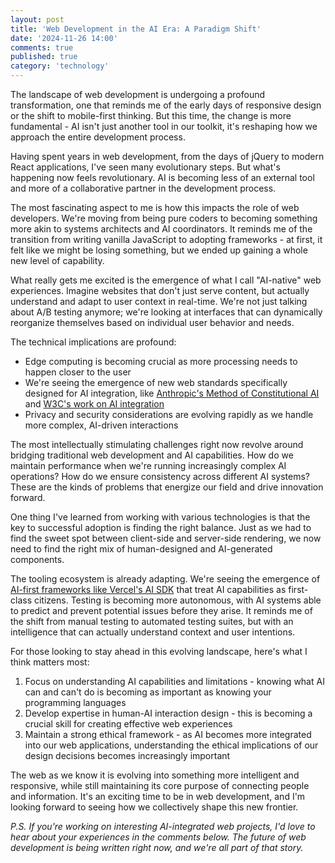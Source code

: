 ```yaml
---
layout: post
title: 'Web Development in the AI Era: A Paradigm Shift'
date: '2024-11-26 14:00'
comments: true
published: true
category: 'technology'
---
```


The landscape of web development is undergoing a profound transformation, one that reminds me of the early days of responsive design or the shift to mobile-first thinking. But this time, the change is more fundamental - AI isn't just another tool in our toolkit, it's reshaping how we approach the entire development process.

Having spent years in web development, from the days of jQuery to modern React applications, I've seen many evolutionary steps. But what's happening now feels revolutionary. AI is becoming less of an external tool and more of a collaborative partner in the development process.

The most fascinating aspect to me is how this impacts the role of web developers. We're moving from being pure coders to becoming something more akin to systems architects and AI coordinators. It reminds me of the transition from writing vanilla JavaScript to adopting frameworks - at first, it felt like we might be losing something, but we ended up gaining a whole new level of capability.

What really gets me excited is the emergence of what I call "AI-native" web experiences. Imagine websites that don't just serve content, but actually understand and adapt to user context in real-time. We're not just talking about A/B testing anymore; we're looking at interfaces that can dynamically reorganize themselves based on individual user behavior and needs.

The technical implications are profound:

- Edge computing is becoming crucial as more processing needs to happen closer to the user
- We're seeing the emergence of new web standards specifically designed for AI integration, like [Anthropic's Method of Constitutional AI](https://www.anthropic.com/index/constitutional-ai-the-next-step) and [W3C's work on AI integration](https://www.w3.org/community/aiml/)
- Privacy and security considerations are evolving rapidly as we handle more complex, AI-driven interactions

The most intellectually stimulating challenges right now revolve around bridging traditional web development and AI capabilities. How do we maintain performance when we're running increasingly complex AI operations? How do we ensure consistency across different AI systems? These are the kinds of problems that energize our field and drive innovation forward.

One thing I've learned from working with various technologies is that the key to successful adoption is finding the right balance. Just as we had to find the sweet spot between client-side and server-side rendering, we now need to find the right mix of human-designed and AI-generated components.

The tooling ecosystem is already adapting. We're seeing the emergence of [AI-first frameworks like Vercel's AI SDK](https://vercel.com/blog/ai-sdk-3-generative-ui) that treat AI capabilities as first-class citizens. Testing is becoming more autonomous, with AI systems able to predict and prevent potential issues before they arise. It reminds me of the shift from manual testing to automated testing suites, but with an intelligence that can actually understand context and user intentions.

For those looking to stay ahead in this evolving landscape, here's what I think matters most:

1. Focus on understanding AI capabilities and limitations - knowing what AI can and can't do is becoming as important as knowing your programming languages
2. Develop expertise in human-AI interaction design - this is becoming a crucial skill for creating effective web experiences
3. Maintain a strong ethical framework - as AI becomes more integrated into our web applications, understanding the ethical implications of our design decisions becomes increasingly important

The web as we know it is evolving into something more intelligent and responsive, while still maintaining its core purpose of connecting people and information. It's an exciting time to be in web development, and I'm looking forward to seeing how we collectively shape this new frontier.

*P.S. If you're working on interesting AI-integrated web projects, I'd love to hear about your experiences in the comments below. The future of web development is being written right now, and we're all part of that story.*